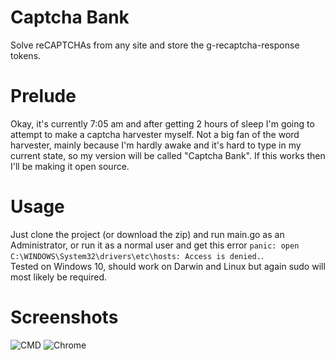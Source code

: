 # Captcha Bank
Solve reCAPTCHAs from any site and store the g-recaptcha-response tokens.

# Prelude
Okay, it's currently 7:05 am and after getting 2 hours of sleep I'm going to attempt to make a captcha harvester myself.
Not a big fan of the word harvester, mainly because I'm hardly awake and it's hard to type in my current state,
so my version will be called "Captcha Bank". If this works then I'll be making it open source.

# Usage
Just clone the project (or download the zip) and run main.go as an Administrator, or run it as a normal user and get this error `panic: open C:\WINDOWS\System32\drivers\etc\hosts: Access is denied.`.
<br>
Tested on Windows 10, should work on Darwin and Linux but again sudo will most likely be required.

# Screenshots
![CMD](https://i.imgshar.es/b3689f)
![Chrome](https://i.imgshar.es/f557ee)
